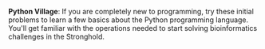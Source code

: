 **Python Village**: If you are completely new to programming, try these initial problems to learn a few basics about the Python programming language. You'll get familiar with the operations needed to start solving bioinformatics challenges in the Stronghold.